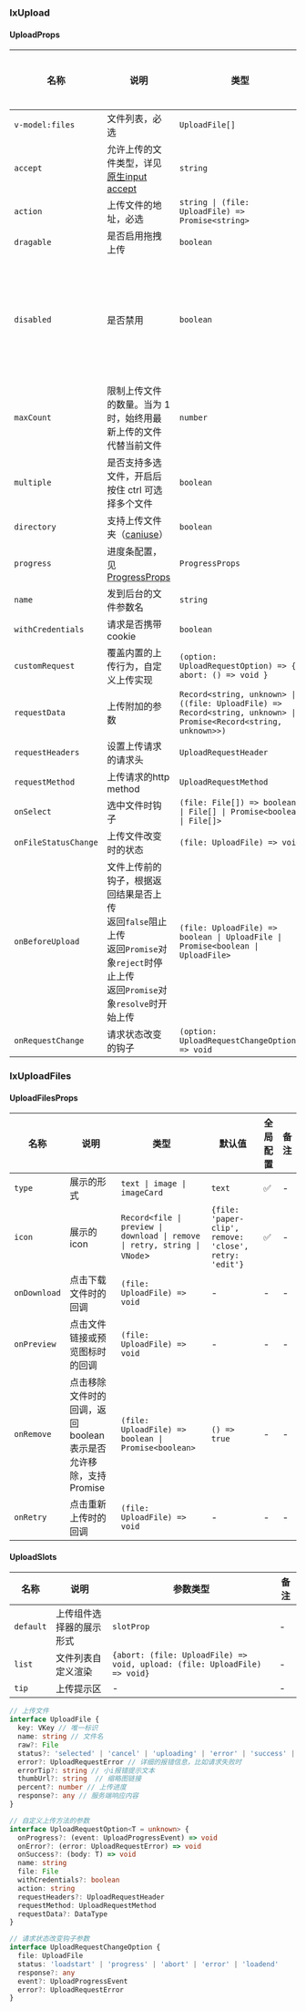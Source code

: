 
### IxUpload

#### UploadProps

| 名称 | 说明 | 类型  | 默认值 | 全局配置 | 备注 |
| --- | --- | --- | --- | --- | --- |
| `v-model:files` | 文件列表，必选 | `UploadFile[]` | `[]` | -  | - |
| `accept` | 允许上传的文件类型，详见 [原生input accept](https://developer.mozilla.org/zh-CN/docs/Web/HTML/Element/input/file) | `string` | - | - | - |
| `action` | 上传文件的地址，必选 | `string \| (file: UploadFile) => Promise<string>`  | - | - | - |
| `dragable` | 是否启用拖拽上传 | `boolean` | `false` | ✅  | - |
| `disabled` | 是否禁用 | `boolean` | `false` | -  | 自定义的触发按钮和自定义的文件列表，disabled需单独处理 |
| `maxCount` | 限制上传文件的数量。当为 1 时，始终用最新上传的文件代替当前文件 | `number` | -  | -  | - |
| `multiple` | 是否支持多选文件，开启后按住 ctrl 可选择多个文件 | `boolean` | `false` | ✅ | - |
| `directory` | 支持上传文件夹（[caniuse](https://caniuse.com/#feat=input-file-directory)） | `boolean` | `false` | ✅ | - |
| `progress` | 进度条配置，见 [ProgressProps](/components/progress/zh#ProgressProps) | `ProgressProps` | - | - | - |
| `name` | 发到后台的文件参数名 | `string` | `file` | ✅  | - |
| `withCredentials` | 请求是否携带cookie | `boolean` | `false` | ✅ | - |
| `customRequest` | 覆盖内置的上传行为，自定义上传实现 | `(option: UploadRequestOption) => { abort: () => void }` | 基于XMLHttpRequest实现  | - | - |
| `requestData` | 上传附加的参数  | `Record<string, unknown> \| ((file: UploadFile) => Record<string, unknown> \| Promise<Record<string, unknown>>)` | - | - | - |
| `requestHeaders` | 设置上传请求的请求头  | `UploadRequestHeader` | -  | -  | -  |
| `requestMethod` | 上传请求的http method | `UploadRequestMethod` | `post` | ✅ | - |
| `onSelect` | 选中文件时钩子 | `(file: File[]) => boolean \| File[] \| Promise<boolean \| File[]>` | - | - | - |
| `onFileStatusChange` | 上传文件改变时的状态 | `(file: UploadFile) => void` | - | - | - |
| `onBeforeUpload`   | 文件上传前的钩子，根据返回结果是否上传<br />返回`false`阻止上传<br />返回`Promise`对象`reject`时停止上传<br />返回`Promise`对象`resolve`时开始上传 | `(file: UploadFile) => boolean \| UploadFile \| Promise<boolean \| UploadFile>` | - | - | -  |
| `onRequestChange` | 请求状态改变的钩子 | `(option: UploadRequestChangeOption) => void` | - | - | - |

### IxUploadFiles

#### UploadFilesProps

| 名称 | 说明 | 类型  | 默认值 | 全局配置 | 备注 |
| --- | --- | --- | --- | --- | --- |
| `type` | 展示的形式 | `text \| image \| imageCard` | `text` | ✅ | - |
| `icon` | 展示的icon   | `Record<file \| preview \| download \| remove \| retry, string \| VNode`>  | `{file: 'paper-clip', remove: 'close', retry: 'edit'}` | ✅ | - |
| `onDownload`   | 点击下载文件时的回调 | `(file: UploadFile) => void` | -  | -  | -  |
| `onPreview`    | 点击文件链接或预览图标时的回调 | `(file: UploadFile) => void` | - | - | - |
| `onRemove`     | 点击移除文件时的回调，返回boolean表示是否允许移除，支持Promise | `(file: UploadFile) => boolean \| Promise<boolean>` | `() => true` | -  | - |
| `onRetry`      | 点击重新上传时的回调 | `(file: UploadFile) => void` | - | - | - |

#### UploadSlots

| 名称       | 说明                     | 参数类型                                 | 备注 |
| ---------- | ------------------------ | ---------------------------------------- | ---- |
| `default`  | 上传组件选择器的展示形式 | `slotProp` | - |
| `list` | 文件列表自定义渲染 | `{abort: (file: UploadFile) => void, upload: (file: UploadFile) => void}` | - |
| `tip`      | 上传提示区  | - | - |

```typescript
// 上传文件
interface UploadFile {
  key: VKey // 唯一标识
  name: string // 文件名
  raw?: File
  status?: 'selected' | 'cancel' | 'uploading' | 'error' | 'success' | 'abort' // 当前状态
  error?: UploadRequestError // 详细的报错信息，比如请求失败时
  errorTip?: string // 小i报错提示文本
  thumbUrl?: string  // 缩略图链接
  percent?: number // 上传进度
  response?: any // 服务端响应内容
}

// 自定义上传方法的参数
interface UploadRequestOption<T = unknown> {
  onProgress?: (event: UploadProgressEvent) => void
  onError?: (error: UploadRequestError) => void
  onSuccess?: (body: T) => void
  name: string
  file: File
  withCredentials?: boolean
  action: string
  requestHeaders?: UploadRequestHeader
  requestMethod: UploadRequestMethod
  requestData?: DataType
}

// 请求状态改变钩子参数
interface UploadRequestChangeOption {
  file: UploadFile
  status: 'loadstart' | 'progress' | 'abort' | 'error' | 'loadend'
  response?: any
  event?: UploadProgressEvent
  error?: UploadRequestError
}
```
